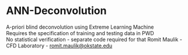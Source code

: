 # ANN-Deconvolution
A-priori blind deconvolution using Extreme Learning Machine  
Requires the specification of training and testing data in PWD  
No statistical verification - separate code required for that 
Romit Maulik - CFD Laboratory - romit.maulik@okstate.edu
